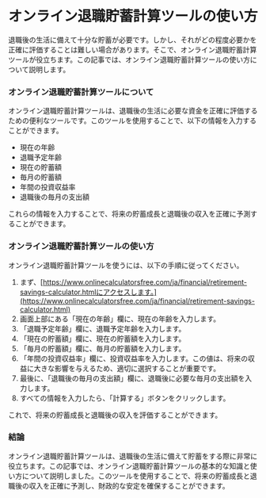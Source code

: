 オンライン退職貯蓄計算ツールの使い方
==================

退職後の生活に備えて十分な貯蓄が必要です。しかし、それがどの程度必要かを正確に評価することは難しい場合があります。そこで、オンライン退職貯蓄計算ツールが役立ちます。この記事では、オンライン退職貯蓄計算ツールの使い方について説明します。

### オンライン退職貯蓄計算ツールについて

オンライン退職貯蓄計算ツールは、退職後の生活に必要な資金を正確に評価するための便利なツールです。このツールを使用することで、以下の情報を入力することができます。

- 現在の年齢
- 退職予定年齢
- 現在の貯蓄額
- 毎月の貯蓄額
- 年間の投資収益率
- 退職後の毎月の支出額

これらの情報を入力することで、将来の貯蓄成長と退職後の収入を正確に予測することができます。

### オンライン退職貯蓄計算ツールの使い方

オンライン退職貯蓄計算ツールを使うには、以下の手順に従ってください。

1. まず、[https://www.onlinecalculatorsfree.com/ja/financial/retirement-savings-calculator.htmlにアクセスします。](https://www.onlinecalculatorsfree.com/ja/financial/retirement-savings-calculator.html)
2. 画面上部にある「現在の年齢」欄に、現在の年齢を入力します。
3. 「退職予定年齢」欄に、退職予定年齢を入力します。
4. 「現在の貯蓄額」欄に、現在の貯蓄額を入力します。
5. 「毎月の貯蓄額」欄に、毎月の貯蓄額を入力します。
6. 「年間の投資収益率」欄に、投資収益率を入力します。この値は、将来の収益に大きな影響を与えるため、適切に選択することが重要です。
7. 最後に、「退職後の毎月の支出額」欄に、退職後に必要な毎月の支出額を入力します。
8. すべての情報を入力したら、「計算する」ボタンをクリックします。

これで、将来の貯蓄成長と退職後の収入を評価することができます。

### 結論

オンライン退職貯蓄計算ツールは、退職後の生活に備えて貯蓄をする際に非常に役立ちます。この記事では、オンライン退職貯蓄計算ツールの基本的な知識と使い方について説明しました。このツールを使用することで、将来の貯蓄成長と退職後の収入を正確に予測し、財政的な安定を確保することができます。